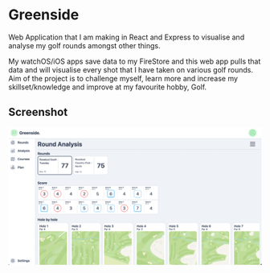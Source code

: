 # Greenside
Web Application that I am making in React and Express to visualise and analyse my golf rounds amongst other things.

My watchOS/iOS apps save data to my FireStore and this web app pulls that data and will visualise every shot that I have taken on various golf rounds.
Aim of the project is to challenge myself, learn more and increase my skillset/knowledge and improve at my favourite hobby, Golf.

## Screenshot
<p>
  <img src="/screenshots/greenside.png" alt="analysis page">
</p>

